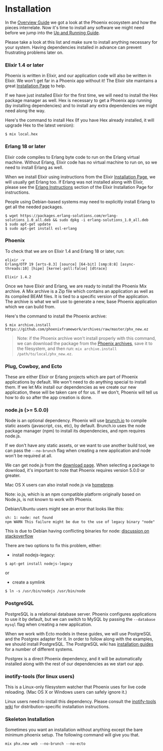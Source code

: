 # Installation

In the [Overview Guide](overview.html) we got a look at the Phoenix ecosystem and how the pieces interrelate. Now it's time to install any software we might need before we jump into the [Up and Running Guide](up_and_running.html).

Please take a look at this list and make sure to install anything necessary for your system. Having dependencies installed in advance can prevent frustrating problems later on.

### Elixir 1.4 or later

Phoenix is written in Elixir, and our application code will also be written in Elixir. We won't get far in a Phoenix app without it! The Elixir site maintains a great [Installation Page](http://elixir-lang.org/install.html) to help.

If we have just installed Elixir for the first time, we will need to install the Hex package manager as well. Hex is necessary to get a Phoenix app running (by installing dependencies) and to install any extra dependencies we might need along the way.

Here's the command to install Hex (If you have Hex already installed, it will upgrade Hex to the latest version):

```console
$ mix local.hex
```

### Erlang 18 or later

Elixir code compiles to Erlang byte code to run on the Erlang virtual machine. Without Erlang, Elixir code has no virtual machine to run on, so we need to install Erlang as well.

When we install Elixir using instructions from the Elixir [Installation Page](http://elixir-lang.org/install.html),  we will usually get Erlang too. If Erlang was not installed along with Elixir, please see the [Erlang Instructions](http://elixir-lang.org/install.html#installing-erlang) section of the Elixir Installation Page for instructions.

People using Debian-based systems may need to explicitly install Erlang to get all the needed packages.

```console
$ wget https://packages.erlang-solutions.com/erlang-solutions_1.0_all.deb && sudo dpkg -i erlang-solutions_1.0_all.deb
$ sudo apt-get update
$ sudo apt-get install esl-erlang
```

### Phoenix

To check that we are on Elixir 1.4 and Erlang 18 or later, run:
```console
elixir -v
Erlang/OTP 19 [erts-8.3] [source] [64-bit] [smp:8:8] [async-threads:10] [hipe] [kernel-poll:false] [dtrace]

Elixir 1.4.2
```

Once we have Elixir and Erlang, we are ready to install the Phoenix Mix archive. A Mix archive is a Zip file which contains an application as well as its compiled BEAM files. It is tied to a specific version of the application. The archive is what we will use to generate a new, base Phoenix application which we can build from.

Here's the command to install the Phoenix archive:

```console
$ mix archive.install https://github.com/phoenixframework/archives/raw/master/phx_new.ez
```
> Note: if the Phoenix archive won't install properly with this command, we can download the package from the [Phoenix archives](https://github.com/phoenixframework/archives), save it to the filesystem, and then run: `mix archive.install /path/to/local/phx_new.ez`.

### Plug, Cowboy, and Ecto

These are either Elixir or Erlang projects which are part of Phoenix applications by default. We won't need to do anything special to install them. If we let Mix install our dependencies as we create our new application, these will be taken care of for us. If we don't, Phoenix will tell us how to do so after the app creation is done.

### node.js (>= 5.0.0)

Node is an optional dependency. Phoenix will use [brunch.io](http://brunch.io/) to compile static assets (javascript, css, etc), by default. Brunch.io uses the node package manager (npm) to install its dependencies, and npm requires node.js.

If we don't have any static assets, or we want to use another build tool, we can pass the `--no-brunch` flag when creating a new application and node won't be required at all.

We can get node.js from the [download page](https://nodejs.org/en/download/). When selecting a package to download, it's important to note that Phoenix requires version 5.0.0 or greater.

Mac OS X users can also install node.js via [homebrew](http://brew.sh/).

Note: io.js, which is an npm compatible platform originally based on Node.js, is not known to work with Phoenix.

Debian/Ubuntu users might see an error that looks like this:
```console
sh: 1: node: not found
npm WARN This failure might be due to the use of legacy binary "node"
```
This is due to Debian having conflicting binaries for node: [discussion on stackoverflow](http://stackoverflow.com/questions/21168141/can-not-install-packages-using-node-package-manager-in-ubuntu)

There are two options to fix this problem, either:
- install nodejs-legacy:
```console
$ apt-get install nodejs-legacy
```
or
- create a symlink
```console
$ ln -s /usr/bin/nodejs /usr/bin/node
```

### PostgreSQL

PostgreSQL is a relational database server. Phoenix configures applications to use it by default, but we can switch to MySQL by passing the `--database mysql` flag when creating a new application.

When we work with Ecto models in these guides, we will use PostgreSQL and the Postgrex adapter for it. In order to follow along with the examples, we should install PostgreSQL. The PostgreSQL wiki has [installation guides](https://wiki.postgresql.org/wiki/Detailed_installation_guides) for a number of different systems.

Postgrex is a direct Phoenix dependency, and it will be automatically installed along with the rest of our dependencies as we start our app.

### inotify-tools (for linux users)

This is a Linux-only filesystem watcher that Phoenix uses for live code reloading. (Mac OS X or Windows users can safely ignore it.)

Linux users need to install this dependency. Please consult the [inotify-tools wiki](https://github.com/rvoicilas/inotify-tools/wiki) for distribution-specific installation instructions.

### Skeleton Installation

Sometimes you want an installation without anything except the bare minimum phoenix setup. The following command will give you that.

`mix phx.new web --no-brunch --no-ecto`
